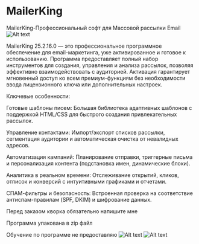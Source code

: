 # MailerKing
MailerKing-Профессиональный софт для Массовой рассылки Email
![Alt text](https://i.postimg.cc/0y2Pxc9z/Screenshot-1.png)

MailerKing 25.2.16.0 — это профессиональное программное обеспечение для email-маркетинга, уже активированное и готовое к использованию. Программа предоставляет полный набор инструментов для создания, управления и анализа рассылок, позволяя эффективно взаимодействовать с аудиторией. Активация гарантирует мгновенный доступ ко всем премиум-функциям без необходимости ввода лицензионного ключа или дополнительных настроек.

Ключевые особенности:

Готовые шаблоны писем: Большая библиотека адаптивных шаблонов с поддержкой HTML/CSS для быстрого создания привлекательных рассылок.

Управление контактами: Импорт/экспорт списков рассылки, сегментация аудитории и автоматическая очистка от невалидных адресов.

Автоматизация кампаний: Планирование отправки, триггерные письма и персонализация контента (подстановка имен, динамические блоки).

Аналитика в реальном времени: Отслеживание открытий, кликов, отписок и конверсий с интуитивными графиками и отчетами.

СПАМ-фильтры и безопасность: Встроенная проверка на соответствие антиспам-правилам (SPF, DKIM) и шифрование данных.

Перед заказом кворка обязательно напишите мне

Программа упакована в zip файл

Обучение по программе не предоставляю
![Alt text](https://i.postimg.cc/7Ljk340z/1.png)
![Alt text](https://i.postimg.cc/3rXTvPRy/2.png)
